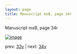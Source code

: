 ```yaml
---
layout: page
title: Manuscript msB, page 34r
---
```


Manuscript msB, page 34r

[![image](http://www.homermultitext.org/iipsrv?OBJ=IIP,1.0&FIF=/project/homer/pyramidal/deepzoom/hmt/vbbifolio/v1/vb_33v_34r.tif&WID=100&CVT=JPEG)](http://www.homermultitext.org/ict2/?urn=urn:cite2:hmt:vbbifolio.v1:vb_33v_34r)

prev:  [33v](../33v) | next:  [34v](../34v)

